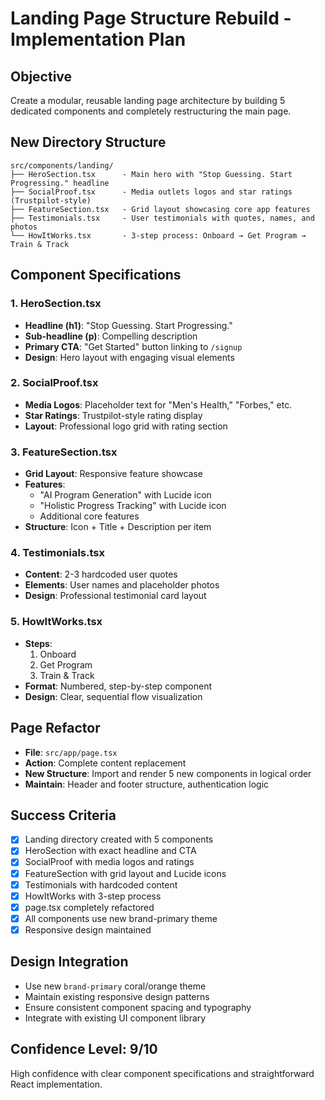 # Landing Page Structure Rebuild - Implementation Plan

## Objective
Create a modular, reusable landing page architecture by building 5 dedicated components and completely restructuring the main page.

## New Directory Structure
```
src/components/landing/
├── HeroSection.tsx      - Main hero with "Stop Guessing. Start Progressing." headline
├── SocialProof.tsx      - Media outlets logos and star ratings (Trustpilot-style)
├── FeatureSection.tsx   - Grid layout showcasing core app features
├── Testimonials.tsx     - User testimonials with quotes, names, and photos
└── HowItWorks.tsx       - 3-step process: Onboard → Get Program → Train & Track
```

## Component Specifications

### 1. HeroSection.tsx
- **Headline (h1)**: "Stop Guessing. Start Progressing."
- **Sub-headline (p)**: Compelling description
- **Primary CTA**: "Get Started" button linking to `/signup`
- **Design**: Hero layout with engaging visual elements

### 2. SocialProof.tsx
- **Media Logos**: Placeholder text for "Men's Health," "Forbes," etc.
- **Star Ratings**: Trustpilot-style rating display
- **Layout**: Professional logo grid with rating section

### 3. FeatureSection.tsx
- **Grid Layout**: Responsive feature showcase
- **Features**: 
  - "AI Program Generation" with Lucide icon
  - "Holistic Progress Tracking" with Lucide icon
  - Additional core features
- **Structure**: Icon + Title + Description per item

### 4. Testimonials.tsx
- **Content**: 2-3 hardcoded user quotes
- **Elements**: User names and placeholder photos
- **Design**: Professional testimonial card layout

### 5. HowItWorks.tsx
- **Steps**: 
  1. Onboard
  2. Get Program  
  3. Train & Track
- **Format**: Numbered, step-by-step component
- **Design**: Clear, sequential flow visualization

## Page Refactor
- **File**: `src/app/page.tsx`
- **Action**: Complete content replacement
- **New Structure**: Import and render 5 new components in logical order
- **Maintain**: Header and footer structure, authentication logic

## Success Criteria
- [x] Landing directory created with 5 components
- [x] HeroSection with exact headline and CTA
- [x] SocialProof with media logos and ratings
- [x] FeatureSection with grid layout and Lucide icons
- [x] Testimonials with hardcoded content
- [x] HowItWorks with 3-step process
- [x] page.tsx completely refactored
- [x] All components use new brand-primary theme
- [x] Responsive design maintained

## Design Integration
- Use new `brand-primary` coral/orange theme
- Maintain existing responsive design patterns
- Ensure consistent component spacing and typography
- Integrate with existing UI component library

## Confidence Level: 9/10
High confidence with clear component specifications and straightforward React implementation. 
